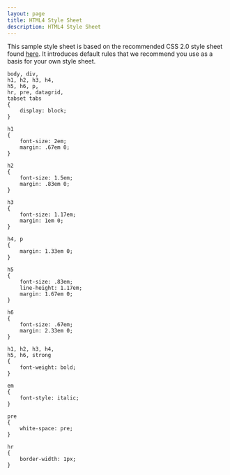 ```yaml
---
layout: page
title: HTML4 Style Sheet
description: HTML4 Style Sheet
---
```


This sample style sheet is based on the recommended CSS 2.0 style sheet found [here](http://www.w3.org/TR/REC-CSS2/sample.html). It introduces default rules that we recommend you use as a basis for your own style sheet.

```
body, div,
h1, h2, h3, h4,
h5, h6, p,
hr, pre, datagrid,
tabset tabs
{
	display: block;
}

h1
{
	font-size: 2em;
	margin: .67em 0;
}

h2
{
	font-size: 1.5em;
	margin: .83em 0;
}

h3
{
	font-size: 1.17em;
	margin: 1em 0;
}

h4, p
{
	margin: 1.33em 0;
}

h5
{
	font-size: .83em;
	line-height: 1.17em;
	margin: 1.67em 0;
}

h6
{
	font-size: .67em;
	margin: 2.33em 0;
}

h1, h2, h3, h4,
h5, h6, strong
{
	font-weight: bold;
}

em
{
	font-style: italic;
}

pre
{
	white-space: pre;
}

hr
{
	border-width: 1px;
}
```

